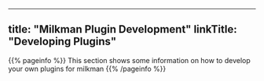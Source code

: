 
---
title: "Milkman Plugin Development"
linkTitle: "Developing Plugins"
---

{{% pageinfo %}}
This section shows some information on how to develop your own plugins for milkman
{{% /pageinfo %}}

